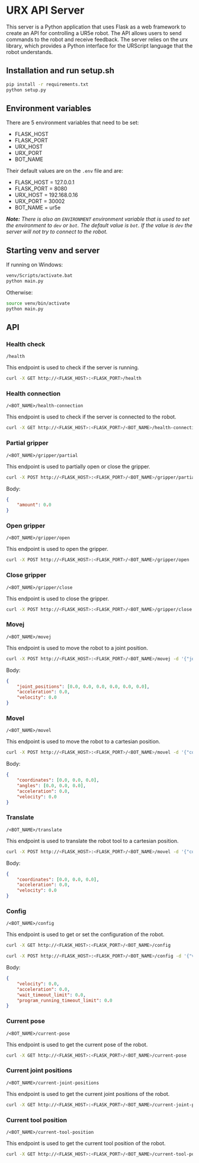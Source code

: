 # URX API Server 
This server is a Python application that uses Flask as a web framework to create an API for controlling a UR5e robot. The API allows users to send commands to the robot and receive feedback. The server relies on the urx library, which provides a Python interface for the URScript language that the robot understands.

## Installation and run setup.sh
```bash
pip install -r requirements.txt
python setup.py 
```
## Environment variables
There are 5 environment variables that need to be set:
- FLASK_HOST
- FLASK_PORT
- URX_HOST
- URX_PORT
- BOT_NAME

Their default values are on the `.env` file and are:
- FLASK_HOST = 127.0.0.1
- FLASK_PORT = 8080
- URX_HOST = 192.168.0.16
- URX_PORT = 30002
- BOT_NAME = ur5e

___Note:__ There is also an `ENVIRONMENT` environment variable that is used to set the environment to `dev` or `bot`. The default value is `bot`. If the value is `dev` the server will not try to connect to the robot._

## Starting venv and server

If running on Windows:

```bash
venv/Scripts/activate.bat
python main.py
```

Otherwise:
```bash
source venv/bin/activate
python main.py
```

## API
### Health check 
`/health`

This endpoint is used to check if the server is running.
```bash
curl -X GET http://<FLASK_HOST>:<FLASK_PORT>/health
```
### Health connection
`/<BOT_NAME>/health-connection`

This endpoint is used to check if the server is connected to the robot.
```bash
curl -X GET http://<FLASK_HOST>:<FLASK_PORT>/<BOT_NAME>/health-connection
```

### Partial gripper
`/<BOT_NAME>/gripper/partial`

This endpoint is used to partially open or close the gripper.
```bash
curl -X POST http://<FLASK_HOST>:<FLASK_PORT>/<BOT_NAME>/gripper/partial -d '{"amount": 0.0}'
```
Body:
```json
{
    "amount": 0.0
}
```

### Open gripper
`/<BOT_NAME>/gripper/open`

This endpoint is used to open the gripper.
```bash
curl -X POST http://<FLASK_HOST>:<FLASK_PORT>/<BOT_NAME>/gripper/open
```

### Close gripper
`/<BOT_NAME>/gripper/close`

This endpoint is used to close the gripper.
```bash
curl -X POST http://<FLASK_HOST>:<FLASK_PORT>/<BOT_NAME>/gripper/close
```

### Movej
`/<BOT_NAME>/movej`

This endpoint is used to move the robot to a joint position.
```bash
curl -X POST http://<FLASK_HOST>:<FLASK_PORT>/<BOT_NAME>/movej -d '{"joint_positions": [0.0, 0.0, 0.0, 0.0, 0.0, 0.0,] "acceleration": 0.0, "velocity": 0.0}'
```
Body:
```json
{
    "joint_positions": [0.0, 0.0, 0.0, 0.0, 0.0, 0.0],
    "acceleration": 0.0,
    "velocity": 0.0
}
```

### Movel
`/<BOT_NAME>/movel`

This endpoint is used to move the robot to a cartesian position.
```bash
curl -X POST http://<FLASK_HOST>:<FLASK_PORT>/<BOT_NAME>/movel -d '{"coordinates": [0.0, 0.0, 0.0], angles": [0.0, 0.0, 0.0,], "acceleration": 0.0, "velocity": 0.0}'
```
Body:
```json
{
    "coordinates": [0.0, 0.0, 0.0],
    "angles": [0.0, 0.0, 0.0],
    "acceleration": 0.0,
    "velocity": 0.0
}
```

### Translate
`/<BOT_NAME>/translate`

This endpoint is used to translate the robot tool to a cartesian position.
```bash
curl -X POST http://<FLASK_HOST>:<FLASK_PORT>/<BOT_NAME>/movel -d '{"coordinates": [0.0, 0.0, 0.0], "acceleration": 0.0, "velocity": 0.0}'
```
Body:
```json
{
    "coordinates": [0.0, 0.0, 0.0],
    "acceleration": 0.0,
    "velocity": 0.0
}
```

### Config
`/<BOT_NAME>/config`

This endpoint is used to get or set the configuration of the robot.
```bash
curl -X GET http://<FLASK_HOST>:<FLASK_PORT>/<BOT_NAME>/config
```
```bash
curl -X POST http://<FLASK_HOST>:<FLASK_PORT>/<BOT_NAME>/config -d '{"velocity": 0.0, "acceleration": 0.0, "wait_timeout_limit": 0.0, "program_running_timeout_limit": 0.0}'
```
Body:
```json
{
    "velocity": 0.0,
    "acceleration": 0.0,
    "wait_timeout_limit": 0.0,
    "program_running_timeout_limit": 0.0
}
```

### Current pose
`/<BOT_NAME>/current-pose`

This endpoint is used to get the current pose of the robot.
```bash
curl -X GET http://<FLASK_HOST>:<FLASK_PORT>/<BOT_NAME>/current-pose
```

### Current joint positions
`/<BOT_NAME>/current-joint-positions`

This endpoint is used to get the current joint positions of the robot.
```bash
curl -X GET http://<FLASK_HOST>:<FLASK_PORT>/<BOT_NAME>/current-joint-positions
```

### Current tool position
`/<BOT_NAME>/current-tool-position`

This endpoint is used to get the current tool position of the robot.
```bash
curl -X GET http://<FLASK_HOST>:<FLASK_PORT>/<BOT_NAME>/current-tool-position
```

